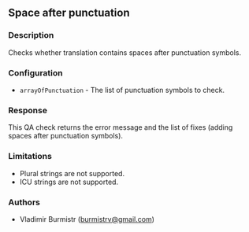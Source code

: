 ## Space after punctuation

### Description
Checks whether translation contains spaces after punctuation symbols.

### Configuration
- `arrayOfPunctuation` - The list of punctuation symbols to check.

### Response
This QA check returns the error message and the list of fixes (adding spaces after punctuation symbols).

### Limitations
- Plural strings are not supported.
- ICU strings are not supported.

### Authors
- Vladimir Burmistr (burmistrv@gmail.com)
